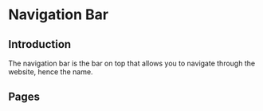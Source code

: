 # Navigation Bar
## Introduction
The navigation bar is the bar on top that allows you to navigate through the website, hence the name.
## Pages